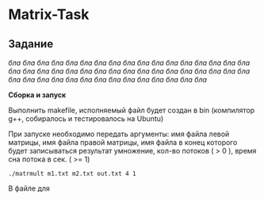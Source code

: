 # Matrix-Task
## Задание
*бла бла бла бла бла бла бла бла бла бла бла бла бла бла бла бла бла бла бла бла бла бла бла бла
бла бла бла бла бла бла бла бла бла бла бла бла бла бла бла бла бла бла бла бла бла бла бла бла*

**Сборка и запуск**

Выполнить makefile, исполняемый файл будет создан в bin (компилятор g++, собиралось и тестировалось на Ubuntu)

При запуске необходимо передать аргументы: имя файла левой матрицы, имя файла правой матрицы, имя файла в конец которого будет записываться результат умножение, кол-во потоков ( > 0 ), время сна потока в сек. ( >= 1) 

`./matrmult m1.txt m2.txt out.txt 4 1`

В файле для 

